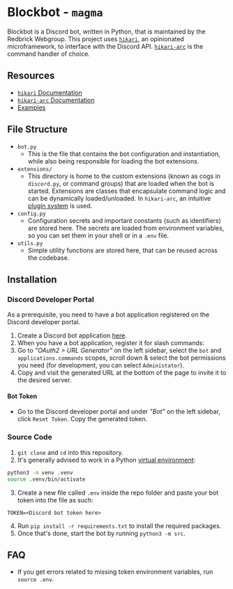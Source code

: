 # Blockbot - `magma`

Blockbot is a Discord bot, written in Python, that is maintained by the Redbrick Webgroup. This project uses [`hikari`](https://github.com/hikari-py/hikari/), an opinionated microframework, to interface with the Discord API. [`hikari-arc`](https://github.com/hypergonial/hikari-arc) is the command handler of choice.

## Resources

- [`hikari` Documentation](https://docs.hikari-py.dev/en/latest/)
- [`hikari-arc` Documentation](https://arc.hypergonial.com/)
- [Examples](https://github.com/hypergonial/hikari-arc/tree/main/examples/gateway)

## File Structure

- `bot.py`
  - This is the file that contains the bot configuration and instantiation, while also being responsible for loading the bot extensions.
- `extensions/`
  - This directory is home to the custom extensions (known as cogs in `discord.py`, or command groups) that are loaded when the bot is started. Extensions are classes that encapsulate command logic and can be dynamically loaded/unloaded. In `hikari-arc`, an intuitive [plugin system](https://arc.hypergonial.com/guides/plugins_extensions/) is used.
- `config.py`
  - Configuration secrets and important constants (such as identifiers) are stored here. The secrets are loaded from environment variables, so you can set them in your shell or in a `.env` file.
- `utils.py`
  - Simple utility functions are stored here, that can be reused across the codebase.

## Installation

### Discord Developer Portal

As a prerequisite, you need to have a bot application registered on the Discord developer portal.

1. Create a Discord bot application [here](https://discord.com/developers/applications/). 
2. When you have a bot application, register it for slash commands:
3. Go to *"OAuth2 > URL Generator"* on the left sidebar, select the `bot` and `applications.commands` scopes, scroll down & select the bot permissions you need (for development, you can select `Administator`).
4. Copy and visit the generated URL at the bottom of the page to invite it to the desired server.

#### Bot Token

- Go to the Discord developer portal and under *"Bot"* on the left sidebar, click `Reset Token`. Copy the generated token.

### Source Code

1. `git clone` and `cd` into this repository.
2. It's generally advised to work in a Python [virtual environment](https://docs.python.org/3/library/venv.html):

```sh
python3 -m venv .venv
source .venv/bin/activate
```

3. Create a new file called `.env` inside the repo folder and paste your bot token into the file as such:

```
TOKEN=<Discord bot token here>
```

4. Run `pip install -r requirements.txt` to install the required packages.
5. Once that's done, start the bot by running `python3 -m src`.

## FAQ

- If you get errors related to missing token environment variables, run `source .env`.
